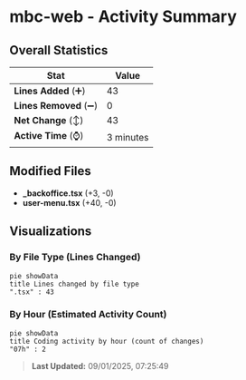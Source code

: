 # mbc-web - Activity Summary 

## Overall Statistics

| Stat                   | Value                                                             |
| ---------------------- | ----------------------------------------------------------------- |
| **Lines Added** (➕)   | 43                                          |
| **Lines Removed** (➖) | 0                                        |
| **Net Change** (↕)    | 43                |
| **Active Time** (⌚)   | 3 minutes |


## Modified Files
- **_backoffice.tsx** (+3, -0)
- **user-menu.tsx** (+40, -0)

## Visualizations

### By File Type (Lines Changed)

```mermaid
pie showData
title Lines changed by file type
".tsx" : 43
```

### By Hour (Estimated Activity Count)

```mermaid
pie showData
title Coding activity by hour (count of changes)
"07h" : 2
```


> **Last Updated:** 09/01/2025, 07:25:49